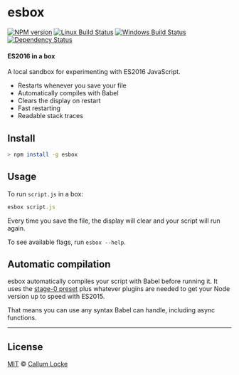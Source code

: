 # esbox

[![NPM version][npm-image]][npm-url] [![Linux Build Status][travis-image]][travis-url] [![Windows Build Status][appveyor-image]][appveyor-url] [![Dependency Status][depstat-image]][depstat-url]

#### ES2016 in a box

A local sandbox for experimenting with ES2016 JavaScript.

<!-- TODO screenshot -->

- Restarts whenever you save your file
- Automatically compiles with Babel
- Clears the display on restart
- Fast restarting
- Readable stack traces

## Install

```sh
> npm install -g esbox
```

## Usage

To run `script.js` in a box:

```js
esbox script.js
```

Every time you save the file, the display will clear and your script will run again.

To see available flags, run `esbox --help`.

## Automatic compilation

esbox automatically compiles your script with Babel before running it. It uses the [stage-0 preset](http://babeljs.io/docs/plugins/preset-stage-0/) plus whatever plugins are needed to get your Node version up to speed with ES2015.

That means you can use any syntax Babel can handle, including async functions.

---

## License

[MIT](./LICENSE) © [Callum Locke](https://twitter.com/callumlocke)

<!-- badge URLs -->
[npm-url]: https://npmjs.org/package/esbox
[npm-image]: https://img.shields.io/npm/v/esbox.svg?style=flat-square

[travis-url]: https://travis-ci.org/callumlocke/esbox
[travis-image]: https://img.shields.io/travis/callumlocke/esbox.svg?style=flat-square&label=Linux

[appveyor-url]: https://ci.appveyor.com/project/callumlocke/esbox
[appveyor-image]: https://img.shields.io/appveyor/ci/callumlocke/esbox/master.svg?style=flat-square&label=Windows

[depstat-url]: https://david-dm.org/callumlocke/esbox
[depstat-image]: https://img.shields.io/david/callumlocke/esbox.svg?style=flat-square
